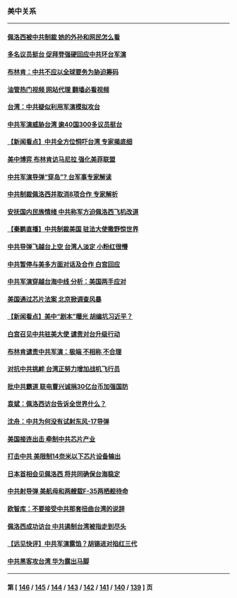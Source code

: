 ### 美中关系
---
#### [佩洛西被中共制裁 她的外孙和网民怎么看](../../pages/nf1412576/n13797115.md?08070445) 
#### [多名议员挺台 促拜登强硬回应中共环台军演](../../pages/nf1412576/n13797116.md?08070445) 
#### [布林肯：中共不应以全球要务为胁迫筹码](../../pages/nf1412576/n13797041.md?08070445) 
#### [油管热门视频 网站代理 翻墙必看视频](http://209.222.30.114:81/youtube.html?08070445)
#### [台湾：中共疑似利用军演模拟攻台](../../pages/nf1412576/n13797052.md?08070445) 
#### [中共军演威胁台湾 逾40国300多议员挺台](../../pages/nf1412576/n13796826.md?08070445) 
#### [【新闻看点】中共全方位恫吓台湾 专家揭底细](../../pages/nf1412576/n13796691.md?08070445) 
#### [美中博弈 布林肯访马尼拉 强化美菲联盟](../../pages/nf1412576/n13796815.md?08070445) 
#### [中共军演导弹“穿岛”? 台军事专家解读](../../pages/nf1412576/n13796734.md?08070445) 
#### [中共制裁佩洛西并取消8项合作 专家解析](../../pages/nf1412576/n13796508.md?08070445) 
#### [安抚国内民族情绪 中共称军方迫佩洛西飞机改道](../../pages/nf1412576/n13796600.md?08070445) 
#### [【秦鹏直播】中共制裁美国 驻法大使撒野惊世界](../../pages/nf1412576/n13796673.md?08070445) 
#### [中共导弹飞越台上空 台湾人淡定 小粉红很懵](../../pages/nf1412576/n13796390.md?08070445) 
#### [中共暂停与美多方面对话及合作 白宫回应](../../pages/nf1412576/n13796660.md?08070445) 
#### [中共军演穿越台海中线 分析：美国两手应对](../../pages/nf1412576/n13796383.md?08070445) 
#### [美国通过芯片法案 北京掀调查风暴](../../pages/nf1412576/n13796506.md?08070445) 
#### [【新闻看点】美中“剧本”曝光 胡编坑习近平？](../../pages/nf1412576/n13795860.md?08070445) 
#### [白宫召见中共驻美大使 谴责对台升级行动](../../pages/nf1412576/n13796385.md?08070445) 
#### [布林肯谴责中共军演：极端 不相称 不合理](../../pages/nf1412576/n13796366.md?08070445) 
#### [对抗中共挑衅 台湾正努力增加战机飞行员](../../pages/nf1412576/n13796200.md?08070445) 
#### [批中共霸道 联电曹兴诚捐30亿台币加强国防](../../pages/nf1412576/n13796148.md?08070445) 
#### [袁斌：佩洛西访台告诉全世界什么？](../../pages/nf1412576/n13796224.md?08070445) 
#### [沈舟：中共为何没有试射东风-17导弹](../../pages/nf1412576/n13795986.md?08070445) 
#### [美国接连出击 牵制中共芯片产业](../../pages/nf1412576/n13795971.md?08070445) 
#### [打击中共 美限制14奈米以下芯片设备输出](../../pages/nf1412576/n13795907.md?08070445) 
#### [日本首相会见佩洛西 将共同确保台海稳定](../../pages/nf1412576/n13795983.md?08070445) 
#### [中共射导弹 美航母和两艘载F-35两栖舰待命](../../pages/nf1412576/n13795926.md?08070445) 
#### [欧智库：不要接受中共那套扭曲台湾的说辞](../../pages/nf1412576/n13795852.md?08070445) 
#### [佩洛西成功访台 中共遏制台湾被指走到尽头](../../pages/nf1412576/n13795711.md?08070445) 
#### [【远见快评】中共军演露馅？胡锡进对掐红三代](../../pages/nf1412576/n13795871.md?08070445) 
#### [中共黑客攻台湾 华为露出马脚](../../pages/nf1412576/n13795596.md?08070445) 

---
#### 第 [ [146](./146.md?08070445) / [145](./145.md?08070445) / [144](./144.md?08070445) / [143](./143.md?08070445) / [142](./142.md?08070445) / [141](./141.md?08070445) / [140](./140.md?08070445) / [139](./139.md?08070445) ] 页
